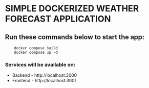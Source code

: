 # SIMPLE DOCKERIZED WEATHER FORECAST APPLICATION

## Run these commands below to start the app:
```
    docker compose build
    docker compose up -d
```
### Services will be available on:
- Backend - http://localhost:3000
- Frontend - http://localhost:3001